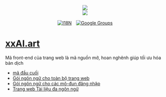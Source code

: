 <p align="center"><a href="https://xxai.art"><img src="https://cdn.jsdelivr.net/gh/xxai-art/doc/logo.svg"/></a><br/><a href="https://xxai.art"><img src="https://cdn.jsdelivr.net/gh/xxai-art/doc/xxai.svg"/></a></p><p align="center"><a href="https://github.com/xxai-art/doc#readme"><img alt="I18N" src="https://cdn.jsdelivr.net/gh/wactax/img/t.svg"/></a>　<a href="https://groups.google.com/u/0/g/xxai-art"><img alt="Google Groups" src="https://cdn.jsdelivr.net/gh/wactax/img/g-groups.svg"/></a></p>

# [xxAI.art](https://xxAI.art)

Mã front-end của trang web là mã nguồn mở, hoan nghênh giúp tối ưu hóa bản dịch

* [mã đầu cuối](https://github.com/xxai-art/web)
* [Gói ngôn ngữ cho toàn bộ trang web](https://github.com/xxai-art/web/tree/main/i18n)
* [Gói ngôn ngữ cho các mô-đun đăng nhập](https://github.com/wacpkg/user/tree/main/ui.i18n)
* [Trang web Tài liệu đa ngôn ngữ](https://github.com/xxai-doc)
